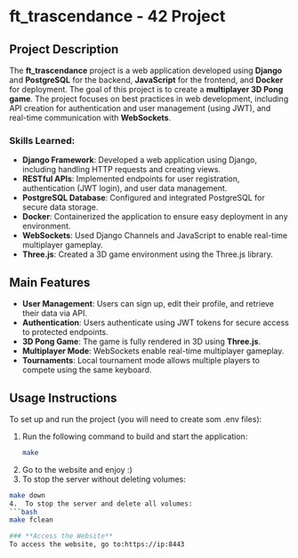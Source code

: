 # ft_trascendance - 42 Project

## **Project Description**

The **ft_trascendance** project is a web application developed using **Django** and **PostgreSQL** for the backend, **JavaScript** for the frontend, and **Docker** for deployment. The goal of this project is to create a **multiplayer 3D Pong game**. The project focuses on best practices in web development, including API creation for authentication and user management (using JWT), and real-time communication with **WebSockets**.

### **Skills Learned:**
- **Django Framework**: Developed a web application using Django, including handling HTTP requests and creating views.
- **RESTful APIs**: Implemented endpoints for user registration, authentication (JWT login), and user data management.
- **PostgreSQL Database**: Configured and integrated PostgreSQL for secure data storage.
- **Docker**: Containerized the application to ensure easy deployment in any environment.
- **WebSockets**: Used Django Channels and JavaScript to enable real-time multiplayer gameplay.
- **Three.js**: Created a 3D game environment using the Three.js library.

## **Main Features**

- **User Management**: Users can sign up, edit their profile, and retrieve their data via API.
- **Authentication**: Users authenticate using JWT tokens for secure access to protected endpoints.
- **3D Pong Game**: The game is fully rendered in 3D using **Three.js**.
- **Multiplayer Mode**: WebSockets enable real-time multiplayer gameplay.
- **Tournaments**: Local tournament mode allows multiple players to compete using the same keyboard.

## **Usage Instructions**

To set up and run the project (you will need to create som .env files):

1. Run the following command to build and start the application:
   ```bash
   make
2.  Go to the website and enjoy :)
3.  To stop the server without deleting volumes:
   ```bash
  make down
4.  To stop the server and delete all volumes:
   ```bash
  make fclean

### **Access the Website**
To access the website, go to:https://ip:8443

